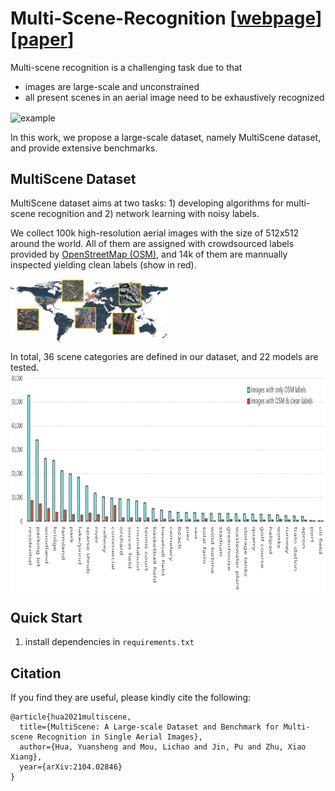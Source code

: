 # Multi-Scene-Recognition \[[webpage]()\]\[[paper](https://arxiv.org/pdf/2104.02846.pdf)\]
Multi-scene recognition is a challenging task due to that

+ images are large-scale and unconstrained
+ all present scenes in an aerial image need to be exhaustively recognized

<img src="./figures/illustration.png" width = "555" height = "360" alt="example" align=center />

In this work, we propose a large-scale dataset, namely MultiScene dataset, and provide extensive benchmarks.


## MultiScene Dataset
MultiScene dataset aims at two tasks: 1) developing algorithms for multi-scene recognition and 2) network learning with noisy labels.

We collect 100k high-resolution aerial images with the size of 512x512 around the world. All of them are assigned with crowdsourced labels provided by [OpenStreetMap (OSM)](https://www.openstreetmap.org/), and 14k of them are mannually inspected yielding clean labels (show in red). 

<img src="./figures/data_distribution.jpg" width = "50%" height = "50%" alt="example" align=center />

In total, 36 scene categories are defined in our dataset, and 22 models are tested. 
<img src="./figures/data_statistic.jpg" width = "990" height = "350" alt="example" align=center />

## Quick Start
1) install dependencies in ```requirements.txt```


## Citation
If you find they are useful, please kindly cite the following:
```
@article{hua2021multiscene,
  title={MultiScene: A Large-scale Dataset and Benchmark for Multi-scene Recognition in Single Aerial Images},
  author={Hua, Yuansheng and Mou, Lichao and Jin, Pu and Zhu, Xiao Xiang},
  year={arXiv:2104.02846}
}
```


